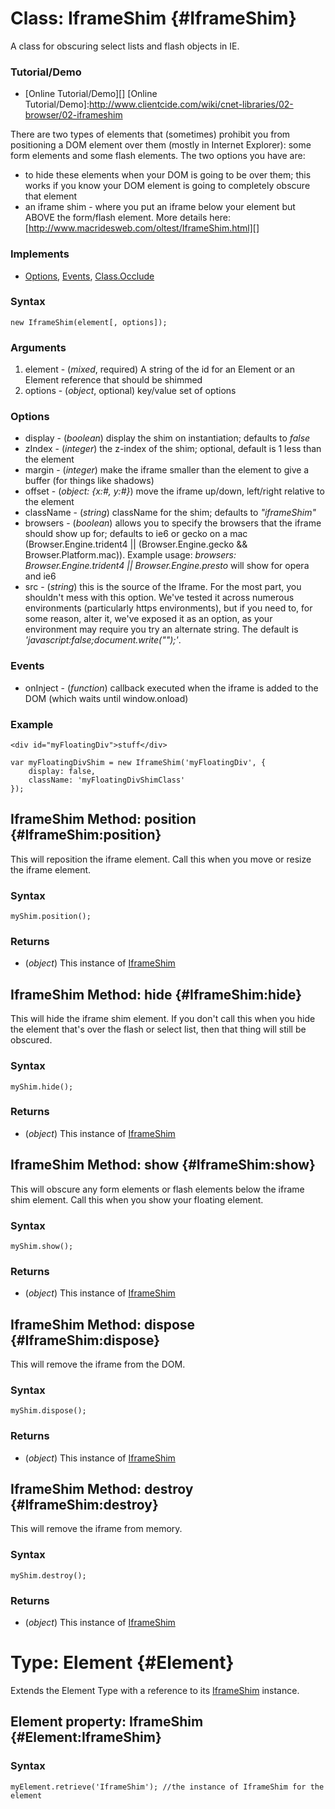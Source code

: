 Class: IframeShim {#IframeShim}
===============================

A class for obscuring select lists and flash objects in IE.

### Tutorial/Demo

* [Online Tutorial/Demo][]
[Online Tutorial/Demo]:http://www.clientcide.com/wiki/cnet-libraries/02-browser/02-iframeshim

There are two types of elements that (sometimes) prohibit you from positioning a DOM element over them (mostly in Internet Explorer): some form elements and some flash elements. The two options you have are:

* to hide these elements when your DOM is going to be over them; this works if you know your DOM element is going to completely obscure that element
* an iframe shim - where you put an iframe below your element but ABOVE the form/flash element. More details here: [http://www.macridesweb.com/oltest/IframeShim.html][]


### Implements

* [Options][], [Events][], [Class.Occlude][]

### Syntax

	new IframeShim(element[, options]);

### Arguments

1. element - (*mixed*, required) A string of the id for an Element or an Element reference that should be shimmed
2. options - (*object*, optional) key/value set of options

### Options

* display -  (*boolean*) display the shim on instantiation; defaults to *false*
* zIndex -  (*integer*) the z-index of the shim; optional, default is 1 less than the element
* margin -  (*integer*) make the iframe smaller than the element to give a buffer (for things like shadows)
* offset -  (*object: {x:#, y:#}*) move the iframe up/down, left/right relative to the element
* className - (*string*) className for the shim; defaults to *"iframeShim"*
* browsers - (*boolean*) allows you to specify the browsers that the iframe should show up for; defaults to ie6 or gecko on a mac (Browser.Engine.trident4 || (Browser.Engine.gecko && Browser.Platform.mac)). Example usage: *browsers: Browser.Engine.trident4 || Browser.Engine.presto* will show for opera and ie6
* src - (*string*) this is the source of the Iframe. For the most part, you shouldn't mess with this option. We've tested it across numerous environments (particularly https environments), but if you need to, for some reason, alter it, we've exposed it as an option, as your environment may require you try an alternate string. The default is *'javascript:false;document.write("");'*.

### Events

* onInject - (*function*) callback executed when the iframe is added to the DOM (which waits until window.onload)

### Example

	<div id="myFloatingDiv">stuff</div>

	var myFloatingDivShim = new IframeShim('myFloatingDiv', {
		display: false,
		className: 'myFloatingDivShimClass'
	});

IframeShim Method: position {#IframeShim:position}
--------------------------------------------------

This will reposition the iframe element. Call this when you move or resize the iframe element.

### Syntax

	myShim.position();

### Returns

* (*object*) This instance of [IframeShim][]

IframeShim Method: hide {#IframeShim:hide}
------------------------------------------

This will hide the iframe shim element. If you don't call this when you hide the element that's over the flash or select list, then that thing will still be obscured.

### Syntax

	myShim.hide();

### Returns

* (*object*) This instance of [IframeShim][]

IframeShim Method: show {#IframeShim:show}
------------------------------------------

This will obscure any form elements or flash elements below the iframe shim element. Call this when you show your floating element.

### Syntax

	myShim.show();

### Returns

* (*object*) This instance of [IframeShim][]

IframeShim Method: dispose {#IframeShim:dispose}
----------------------------------------------

This will remove the iframe from the DOM.

### Syntax

	myShim.dispose();

### Returns

* (*object*) This instance of [IframeShim][]

IframeShim Method: destroy {#IframeShim:destroy}
----------------------------------------------

This will remove the iframe from memory.

### Syntax

	myShim.destroy();

### Returns

* (*object*) This instance of [IframeShim][]

Type: Element {#Element}
==========================

Extends the Element Type with a reference to its [IframeShim][] instance.

Element property: IframeShim {#Element:IframeShim}
------------------------------------------------

### Syntax

	myElement.retrieve('IframeShim'); //the instance of IframeShim for the element

[IframeShim]: #IframeShim
[http://www.macridesweb.com/oltest/IframeShim.html]: http://www.macridesweb.com/oltest/IframeShim.html
[Options]: /core/Class/Class.Extras#Options
[Events]: /core/Class/Class.Extras#Events
[Class.Occlude]: /more/Class/Class.Occlude
